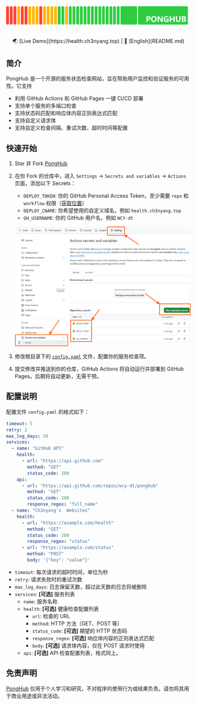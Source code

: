 # [![PongHub](static/band.png)](https://health.ch3nyang.top)

<div align="center">
🌏 [Live Demo](https://health.ch3nyang.top) | 📖 [English](README.md)
</div>

## 简介

PongHub 是一个开源的服务状态检查网站，旨在帮助用户监控和验证服务的可用性。它支持

- 利用 GitHub Actions 和 GitHub Pages 一键 CI/CD 部署
- 支持单个服务的多端口检查
- 支持状态码匹配和响应体内容正则表达式匹配
- 支持自定义请求体
- 支持自定义检查间隔、重试次数、超时时间等配置

## 快速开始

1. Star 并 Fork [PongHub](https://github.com/WCY-dt/ponghub)

2. 在你 Fork 的仓库中，进入 `Settings` -> `Secrets and variables` -> `Actions` 页面，添加以下 Secrets：

    - `DEPLOY_TOKEN`: 你的 GitHub Personal Access Token，至少需要 `repo` 和 `workflow` 权限（[获取位置](https://github.com/settings/tokens)）
    - `DEPLOY_CNAME`: 你希望使用的自定义域名，例如 `health.ch3nyang.top`
    - `GH_USERNAME`: 你的 GitHub 用户名，例如 `WCY-dt`

    ![设置 secrets](static/step-secret.png)

3. 修改根目录下的 [`config.yaml`](config.yaml) 文件，配置你的服务检查项。

4. 提交修改并推送到你的仓库，GitHub Actions 将自动运行并部署到 GitHub Pages。后期将自动更新，无需干预。

## 配置说明

配置文件 `config.yaml` 的格式如下：

```yaml
timeout: 5
retry: 2
max_log_days: 30
services:
  - name: "GitHub API"
    health:
      - url: "https://api.github.com"
        method: "GET"
        status_code: 200
    api:
      - url: "https://api.github.com/repos/wcy-dt/ponghub"
        method: "GET"
        status_code: 200
        response_regex: "full_name"
  - name: "Ch3nyang's  Websites"
    health:
      - url: "https://example.com/health"
        method: "GET"
        status_code: 200
        response_regex: "status"
      - url: "https://example.com/status"
        method: "POST"
        body: '{"key": "value"}'
```

- `timeout`: 每次请求的超时时间，单位为秒
- `retry`: 请求失败时的重试次数
- `max_log_days`: 日志保留天数，超过此天数的日志将被删除
- `services`: **[可选]** 服务列表
  - `name`: 服务名称
  - `health`: **[可选]** 健康检查配置列表
    - `url`: 检查的 URL
    - `method`: HTTP 方法（GET、POST 等）
    - `status_code`: **[可选]** 期望的 HTTP 状态码
    - `response_regex`: **[可选]** 响应体内容的正则表达式匹配
    - `body`: **[可选]** 请求体内容，仅在 POST 请求时使用
  - `api`: **[可选]** API 检查配置列表，格式同上。

## 免责声明

[PongHub](https://github.com/WCY-dt/ponghub) 仅用于个人学习和研究，不对程序的使用行为或结果负责。请勿将其用于商业用途或非法活动。
